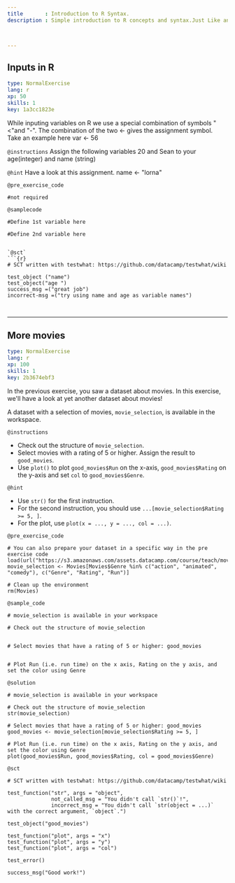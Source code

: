 ```yaml
---
title       : Introduction to R Syntax.
description : Simple introduction to R concepts and syntax.Just Like any other Language R has its own variations.Throughout this chapter we shall explore the differences.

  

---
```

## Inputs in R  

```yaml
type: NormalExercise
lang: r
xp: 50
skills: 1
key: 1a3cc1823e
```

While inputing variables on R we use a special combination of symbols "<"and "-".
The combination of the two <- gives the assignment symbol.
Take an example here
 var <- 56

`@instructions`
 Assign the following variables 20 and Sean 
 to your age(integer) and name (string)

`@hint`
Have a look at this assignment.
name <- "lorna"

`@pre_exercise_code`
```{r}
#not required

```
`@samplecode`
```{r}
#Define 1st variable here

#Define 2nd variable here


`@sct`
```{r}
# SCT written with testwhat: https://github.com/datacamp/testwhat/wiki

test_object ("name")
test_object("age ")
success_msg =("great job")
incorrect-msg =("try using name and age as variable names")



```

---
## More movies

```yaml
type: NormalExercise
lang: r
xp: 100
skills: 1
key: 2b3674ebf3
```

In the previous exercise, you saw a dataset about movies. In this exercise, we'll have a look at yet another dataset about movies!

A dataset with a selection of movies, `movie_selection`, is available in the workspace.

`@instructions`
- Check out the structure of `movie_selection`.
- Select movies with a rating of 5 or higher. Assign the result to `good_movies`.
- Use `plot()` to  plot `good_movies$Run` on the x-axis, `good_movies$Rating` on the y-axis and set `col` to `good_movies$Genre`.

`@hint`
- Use `str()` for the first instruction.
- For the second instruction, you should use `...[movie_selection$Rating >= 5, ]`.
- For the plot, use `plot(x = ..., y = ..., col = ...)`.

`@pre_exercise_code`
```{r}
# You can also prepare your dataset in a specific way in the pre exercise code
load(url("https://s3.amazonaws.com/assets.datacamp.com/course/teach/movies.RData"))
movie_selection <- Movies[Movies$Genre %in% c("action", "animated", "comedy"), c("Genre", "Rating", "Run")]

# Clean up the environment
rm(Movies)
```

`@sample_code`
```{r}
# movie_selection is available in your workspace

# Check out the structure of movie_selection


# Select movies that have a rating of 5 or higher: good_movies


# Plot Run (i.e. run time) on the x axis, Rating on the y axis, and set the color using Genre

```

`@solution`
```{r}
# movie_selection is available in your workspace

# Check out the structure of movie_selection
str(movie_selection)

# Select movies that have a rating of 5 or higher: good_movies
good_movies <- movie_selection[movie_selection$Rating >= 5, ]

# Plot Run (i.e. run time) on the x axis, Rating on the y axis, and set the color using Genre
plot(good_movies$Run, good_movies$Rating, col = good_movies$Genre)
```

`@sct`
```{r}
# SCT written with testwhat: https://github.com/datacamp/testwhat/wiki

test_function("str", args = "object",
              not_called_msg = "You didn't call `str()`!",
              incorrect_msg = "You didn't call `str(object = ...)` with the correct argument, `object`.")

test_object("good_movies")

test_function("plot", args = "x")
test_function("plot", args = "y")
test_function("plot", args = "col")

test_error()

success_msg("Good work!")
```
